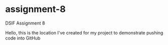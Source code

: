 # assignment-8
DSIF Assignment 8

Hello, this is the location I've created for my project to demonstrate pushing code into GitHub
